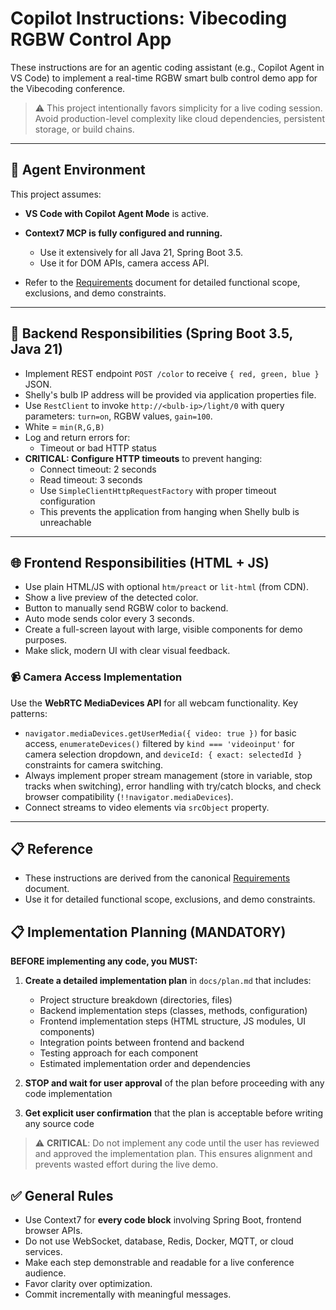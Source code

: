 # Copilot Instructions: Vibecoding RGBW Control App

These instructions are for an agentic coding assistant (e.g., Copilot Agent in VS Code) to implement a real-time RGBW smart bulb control demo app for the Vibecoding conference.

> ⚠️ This project intentionally favors simplicity for a live coding session. Avoid production-level complexity like cloud dependencies, persistent storage, or build chains.

---

## 🧠 Agent Environment

This project assumes:

* **VS Code with Copilot Agent Mode** is active.
* **Context7 MCP is fully configured and running.**

  * Use it extensively for all Java 21, Spring Boot 3.5.
  * Use it for DOM APIs, camera access API.

* Refer to the [Requirements](../docs/Requirements.md) document for detailed functional scope, exclusions, and demo constraints.
---

## 🔧 Backend Responsibilities (Spring Boot 3.5, Java 21)

* Implement REST endpoint `POST /color` to receive `{ red, green, blue }` JSON.
* Shelly's bulb IP address will be provided via application properties file.
* Use `RestClient` to invoke `http://<bulb-ip>/light/0` with query parameters: `turn=on`, RGBW values, `gain=100`.
* White = `min(R,G,B)`
* Log and return errors for:
  * Timeout or bad HTTP status
* **CRITICAL: Configure HTTP timeouts** to prevent hanging:
  * Connect timeout: 2 seconds
  * Read timeout: 3 seconds
  * Use `SimpleClientHttpRequestFactory` with proper timeout configuration
  * This prevents the application from hanging when Shelly bulb is unreachable
---

## 🌐 Frontend Responsibilities (HTML + JS)

* Use plain HTML/JS with optional `htm/preact` or `lit-html` (from CDN).
* Show a live preview of the detected color.
* Button to manually send RGBW color to backend.
* Auto mode sends color every 3 seconds.
* Create a full-screen layout with large, visible components for demo purposes.
* Make slick, modern UI with clear visual feedback.

### 📹 Camera Access Implementation

Use the **WebRTC MediaDevices API** for all webcam functionality. 
Key patterns: 
- `navigator.mediaDevices.getUserMedia({ video: true })` for basic access, 
`enumerateDevices()` filtered by `kind === 'videoinput'` for camera selection dropdown, and `deviceId: { exact: selectedId }` constraints for camera switching. 
- Always implement proper stream management (store in variable, stop tracks when switching), error handling with try/catch blocks, and check browser compatibility (`!!navigator.mediaDevices`). 
- Connect streams to video elements via `srcObject` property.

---

## 📋 Reference

* These instructions are derived from the canonical [Requirements](../docs/Requirements.md) document.
* Use it for detailed functional scope, exclusions, and demo constraints.

## 📋 Implementation Planning (MANDATORY)

**BEFORE implementing any code, you MUST:**

1. **Create a detailed implementation plan** in `docs/plan.md` that includes:
   - Project structure breakdown (directories, files)
   - Backend implementation steps (classes, methods, configuration)
   - Frontend implementation steps (HTML structure, JS modules, UI components)
   - Integration points between frontend and backend
   - Testing approach for each component
   - Estimated implementation order and dependencies

2. **STOP and wait for user approval** of the plan before proceeding with any code implementation

3. **Get explicit user confirmation** that the plan is acceptable before writing any source code

> ⚠️ **CRITICAL**: Do not implement any code until the user has reviewed and approved the implementation plan. This ensures alignment and prevents wasted effort during the live demo.

## ✅ General Rules

* Use Context7 for **every code block** involving Spring Boot, frontend browser APIs.
* Do not use WebSocket, database, Redis, Docker, MQTT, or cloud services.
* Make each step demonstrable and readable for a live conference audience.
* Favor clarity over optimization.
* Commit incrementally with meaningful messages.
